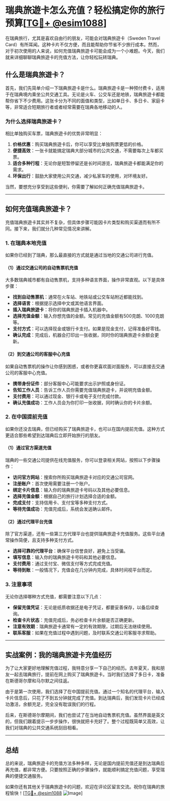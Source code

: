 # 瑞典旅遊卡怎么充值？轻松搞定你的旅行预算[[TG💪+ @esim1088](https://t.me/s/esim1088)]

在瑞典旅行，尤其是喜欢自由行的朋友，可能会对瑞典旅遊卡（Sweden Travel Card）有所耳闻。这种卡片不仅方便，而且能帮助你节省不少旅行成本。然而，对于初次使用的人来说，如何充值瑞典旅遊卡可能会成为一个小难题。今天，我们就来详细聊聊瑞典旅遊卡的充值方法，让你轻松玩转瑞典。

## 什么是瑞典旅遊卡？

首先，我们先简单介绍一下瑞典旅遊卡是什么。瑞典旅遊卡是一种预付费卡，适用于在瑞典境内乘坐公共交通工具。无论是火车、公交车还是地铁，瑞典旅遊卡都能帮你省下不少费用。这张卡分为不同的面值和类型，比如单日卡、多日卡、家庭卡等，非常适合短期旅行者或者经常需要在瑞典各地移动的人。

### 为什么选择瑞典旅遊卡？

相比单独购买车票，瑞典旅遊卡的优势非常明显：

1. **价格优惠**：购买瑞典旅遊卡后，你可以享受比单独购票更低的价格。
2. **便捷高效**：一张卡就能搞定瑞典大部分城市的公共交通，不需要每次上车都买票。
3. **适合多种行程**：无论你是短暂停留还是长时间游览，瑞典旅遊卡都能满足你的需求。
4. **环保出行**：鼓励大家使用公共交通，减少私家车的使用，对环境友好。

当然，要想充分享受到这些便利，你需要了解如何正确充值瑞典旅遊卡。

---

## 如何充值瑞典旅遊卡？

充值瑞典旅遊卡其实并不复杂，但具体步骤可能因卡片类型和购买渠道而有所不同。接下来，我们就分几种常见情况来讲解。

### 1. 在瑞典本地充值

如果你已经到了瑞典，那么最直接的方式就是通过当地的交通公司进行充值。

#### （1）通过交通公司的自动售票机充值

大多数瑞典城市都有自动售票机，支持多种语言界面，操作非常直观。以下是具体步骤：

- **找到自动售票机**：通常在火车站、地铁站或公交车站附近都能找到。
- **选择语言**：根据提示选择中文或其他语言界面。
- **插入瑞典旅遊卡**：将你的瑞典旅遊卡插入机器中。
- **选择充值金额**：输入你想充值的金额。常见的充值金额有500克朗、1000克朗等。
- **支付方式**：可以选择现金或银行卡支付。如果是现金支付，记得准备好零钱。
- **确认完成**：完成后，机器会打印出一张收据，同时你的瑞典旅遊卡余额会更新。

#### （2）到交通公司的客服中心充值

如果自动售票机的操作让你感到困惑，或者你更喜欢面对面服务，可以直接去交通公司的客服中心充值。

- **携带身份证件**：部分客服中心可能要求出示护照或身份证。
- **告知工作人员**：告诉工作人员你需要充值瑞典旅遊卡，并说明充值金额。
- **支付费用**：可以通过现金、银行卡或电子支付完成付款。
- **确认充值成功**：工作人员会为你打印一张收据，同时确认你的卡片余额。

### 2. 在中国提前充值

如果你还没去瑞典，但已经购买了瑞典旅遊卡，也可以在国内提前充值。这种方式更适合那些希望到达瑞典后立即开始旅行的朋友。

#### （1）通过官方渠道充值

瑞典的一些交通公司提供在线充值服务，你可以登录相关网站，按照以下步骤操作：

- **访问官方网站**：搜索你所购买瑞典旅遊卡对应的交通公司官网。
- **注册账户**：首次使用需要注册一个账户。
- **绑定卡片信息**：输入你的瑞典旅遊卡号码以及其他必要信息。
- **选择充值金额**：根据自己的旅行计划选择合适的金额。
- **完成支付**：支持信用卡、支付宝等多种支付方式。
- **等待充值成功**：充值完成后，系统会发送确认邮件。

#### （2）通过代理平台充值

除了官方渠道，还有一些第三方代理平台也提供瑞典旅遊卡充值服务。这些平台通常操作简便，且支持多种支付方式。

- **选择可靠的代理平台**：确保平台信誉良好，避免上当受骗。
- **填写信息**：输入你的瑞典旅遊卡号码和其他必要信息。
- **支付费用**：通过支付宝、微信支付等方式完成充值。
- **等待到账**：一般情况下，充值会在几分钟内完成，具体时间视平台而定。

### 3. 注意事项

无论你选择哪种方式充值，都需要注意以下几点：

- **保留充值凭证**：无论是纸质收据还是电子凭证，都要妥善保存，以备后续查询。
- **检查卡片状态**：充值完成后，务必检查卡片余额是否正确更新。
- **注意有效期**：瑞典旅遊卡通常有一定的有效期限，过期后无法继续使用。
- **联系客服**：如果在充值过程中遇到问题，及时联系交通公司客服寻求帮助。

---

## 实战案例：我的瑞典旅遊卡充值经历

为了让大家更好地理解充值过程，我特意分享一下自己的经历。去年夏天，我和朋友一起去瑞典旅行，提前在网上购买了瑞典旅遊卡。当时我们选择了多日卡，准备在斯德哥尔摩和马尔默之间往返。

由于是第一次使用，我们选择了在中国提前充值。通过一个知名的代理平台，输入卡片信息后，只花了不到五分钟就完成了充值。到达瑞典后，我们发现卡片已经成功激活，余额充足，完全没有耽误我们的行程。

后来，在斯德哥尔摩期间，我们也尝试了在当地自动售票机充值。虽然界面是英文的，但我们跟着提示一步步操作，很快就把卡充好了。整个过程既简单又高效，让我们对瑞典的公共交通系统刮目相看。

---

## 总结

总的来说，瑞典旅遊卡的充值方法多种多样，无论是国内提前充值还是到达瑞典后再充值，都非常方便。只要按照正确的步骤操作，就能顺利搞定充值问题，享受瑞典的便捷交通服务。

如果你还有其他关于瑞典旅遊卡的问题，欢迎在评论区留言交流。祝你在瑞典的旅程愉快！[[TG💪+ @esim1088](https://t.me/s/esim1088) ![Image](https://i.postimg.cc/4NQfJmqS/Snipaste-2025-05-13-00-14-12.png)]